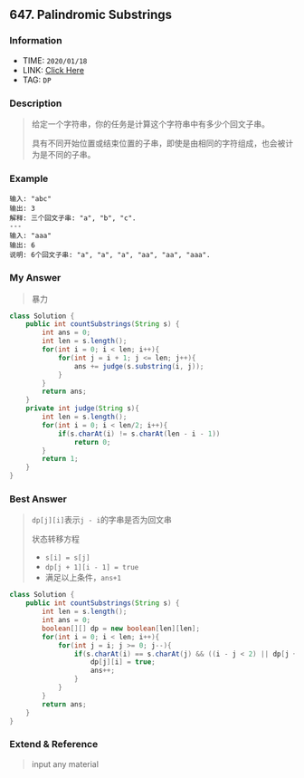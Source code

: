 ## 647. Palindromic Substrings

### Information

* TIME: `2020/01/18`
* LINK: [Click Here](https://leetcode-cn.com/problems/palindromic-substrings/)
* TAG: `DP`

### Description

> 给定一个字符串，你的任务是计算这个字符串中有多少个回文子串。
>
> 具有不同开始位置或结束位置的子串，即使是由相同的字符组成，也会被计为是不同的子串。

### Example

```text
输入: "abc"
输出: 3
解释: 三个回文子串: "a", "b", "c".
---
输入: "aaa"
输出: 6
说明: 6个回文子串: "a", "a", "a", "aa", "aa", "aaa".
```

### My Answer

> 暴力

```java
class Solution {
    public int countSubstrings(String s) {
        int ans = 0;
        int len = s.length();
        for(int i = 0; i < len; i++){
            for(int j = i + 1; j <= len; j++){
                ans += judge(s.substring(i, j));
            }
        }
        return ans;
    }
    private int judge(String s){
        int len = s.length();
        for(int i = 0; i < len/2; i++){
            if(s.charAt(i) != s.charAt(len - i - 1))
                return 0;
        }
        return 1;
    }
}
```

### Best Answer

> `dp[j][i]`表示`j - i`的字串是否为回文串
>
> 状态转移方程
>
> * `s[i] = s[j]`
> * `dp[j + 1][i - 1] = true`
> * 满足以上条件，`ans+1`

```java
class Solution {
    public int countSubstrings(String s) {
        int len = s.length();
        int ans = 0;
        boolean[][] dp = new boolean[len][len];
        for(int i = 0; i < len; i++){
            for(int j = i; j >= 0; j--){
                if(s.charAt(i) == s.charAt(j) && ((i - j < 2) || dp[j + 1][i - 1])){
                    dp[j][i] = true;
                    ans++;
                }
            }
        }
        return ans;
    }
}
```

### Extend & Reference

> input any material

